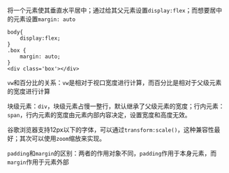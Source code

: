 将一个元素使其垂直水平居中；通过给其父元素设置`display:flex`；而想要居中的元素设置`margin: auto`

```
body{
	display:flex;
}
.box {
	margin: auto;
}
<div class='box'></div>
```

`vw`和百分比的关系：`vw`是相对于视口宽度进行计算，而百分比是相对于父级元素的宽度进行计算

块级元素：`div`，块级元素占慢一整行，默认继承了父级元素的宽度；行内元素：`span`，行内元素的宽度由元素内部内容决定，设置宽度和高度无效。

谷歌浏览器支持12px以下的字体，可以通过`transform:scale()`，这种兼容性最好；其次可以使用`zoom`缩放来实现。

`padding`和`margin`的区别：两者的作用对象不同，`padding`作用于本身元素，而`margin`作用于元素外部